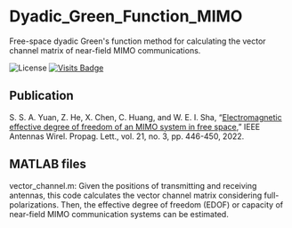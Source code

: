 # Dyadic_Green_Function_MIMO
Free-space dyadic Green's function method for calculating the vector channel matrix of near-field MIMO communications.

![License](https://img.shields.io/badge/license-GPL3.0-orange)
[![Visits Badge](https://badges.strrl.dev/visits/Shuai-Yuan-1997/Dyadic_Green_Function_MIMO)](https://github.com/Shuai-Yuan-1997/Dyadic_Green_Function_MIMO)
## Publication
S. S. A. Yuan, Z. He, X. Chen, C. Huang, and W. E. I. Sha, “[Electromagnetic effective degree of freedom of an MIMO system in free space](https://ieeexplore.ieee.org/document/9650519),” IEEE Antennas Wirel. Propag. Lett., vol. 21, no. 3, pp. 446-450, 2022.

## MATLAB files
vector_channel.m: Given the positions of transmitting and receiving antennas, this code calculates the vector channel matrix considering full-polarizations. Then, the effective degree of freedom (EDOF) or capacity of near-field MIMO communication systems can be estimated.

